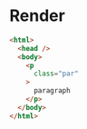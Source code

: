 # Render
```html
<html>
  <head />
  <body>
    <p
      class="par"
    >
      paragraph
    </p>
  </body>
</html>
```
